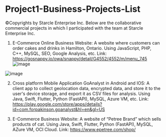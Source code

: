 # Project1-Business-Projects-List
©Copyrights by Starcle Enterprise Inc.
Below are the collaborative commercial projects in which I participated with the team at Starcle Enterprise Inc.

1. E-Commerce Online Business Website: A website where customers can order cakes and drinks in Hamilton, Ontario. Using JavaScript, PHP, C++, MySQL, SEO, Google Analysis, etc. 
Link: https://gosnappy.io/owa/snappy/detail/G4552/4552/m/menu_745
![image](https://github.com/user-attachments/assets/beae9c29-5456-4801-a66f-70ea5c07b398)

![image](https://github.com/user-attachments/assets/fc89cc81-176c-42f2-abe4-baa0368a0a34)


2. Cross platform Mobile Application GoAnalyst in Android and IOS: A client app to collect geolocation data, encrypted data, and store it to the user's device storage, and export it as CSV files for analysis. Using Java, Swift, Flutter, Python (FastAPI), MySQL, Azure VM, etc. Link: https://play.google.com/store/apps/details?id=com.forpakinson.goanalyst&hl=en&gl=US
  

4. E-Commerce Business Website: A website of “Petree Brand” which sells products of cat. Using Java, Swift, Flutter, Python (FastAPI), MySQL, AZure VM, OCI Cloud. Link: https://www.epetree.com/shop/


